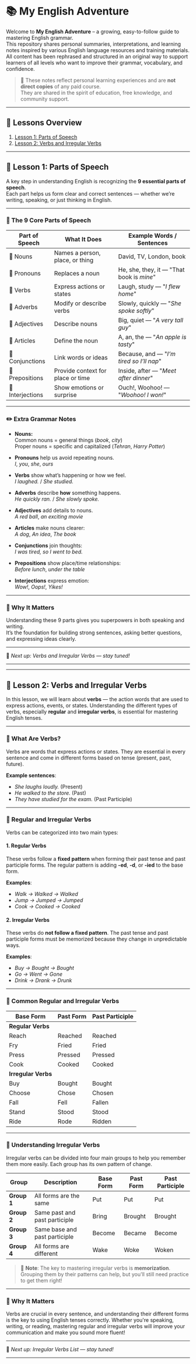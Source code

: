 # 📚 My English Adventure

Welcome to **My English Adventure** – a growing, easy-to-follow guide to mastering English grammar.  
This repository shares personal summaries, interpretations, and learning notes inspired by various English language resources and training materials.  
All content has been rephrased and structured in an original way to support learners of all levels who want to improve their grammar, vocabulary, and confidence.

> 📝 These notes reflect personal learning experiences and are **not direct copies** of any paid course.  
> They are shared in the spirit of education, free knowledge, and community support.

---

## 🧭 Lessons Overview

1. [Lesson 1: Parts of Speech](https://github.com/reza-ghadimi/my-english-adventure/blob/main/01.%20Mastering%20Basics.md#-lesson-1-parts-of-speech)
2. [Lesson 2: Verbs and Irregular Verbs](https://github.com/reza-ghadimi/my-english-adventure/blob/main/01.%20Mastering%20Basics.md#-lesson-2-verbs-and-irregular-verbs)

---

## 📝 Lesson 1: Parts of Speech

A key step in understanding English is recognizing the **9 essential parts of speech**.  
Each part helps us form clear and correct sentences — whether we’re writing, speaking, or just thinking in English.

---

### 🔹 The 9 Core Parts of Speech

| Part of Speech     | What It Does                          | Example Words / Sentences                |
|--------------------|----------------------------------------|------------------------------------------|
| 🧍 Nouns            | Names a person, place, or thing        | David, TV, London, book                  |
| 🙋 Pronouns         | Replaces a noun                        | He, she, they, it — "That book is *mine*"|
| 🏃 Verbs            | Express actions or states              | Laugh, study — "*I flew home*"           |
| 🐢 Adverbs          | Modify or describe verbs               | Slowly, quickly — "*She spoke softly*"   |
| 🌟 Adjectives       | Describe nouns                         | Big, quiet — "*A very tall guy*"         |
| 📰 Articles         | Define the noun                        | A, an, the — "*An apple is tasty*"       |
| 🔗 Conjunctions     | Link words or ideas                    | Because, and — "*I’m tired so I’ll nap*" |
| 📍 Prepositions     | Provide context for place or time      | Inside, after — "*Meet after dinner*"    |
| 🎉 Interjections    | Show emotions or surprise              | Ouch!, Woohoo! — "*Woohoo! I won!*"      |

---

### ✏️ Extra Grammar Notes

- **Nouns:**  
  Common nouns = general things (*book*, *city*)  
  Proper nouns = specific and capitalized (*Tehran*, *Harry Potter*)

- **Pronouns** help us avoid repeating nouns.  
  *I*, *you*, *she*, *ours*

- **Verbs** show what’s happening or how we feel.  
  *I laughed.* / *She studied.*

- **Adverbs** describe **how** something happens.  
  *He quickly ran.* / *She slowly spoke.*

- **Adjectives** add details to nouns.  
  *A red ball*, *an exciting movie*

- **Articles** make nouns clearer:  
  *A dog*, *An idea*, *The book*

- **Conjunctions** join thoughts:  
  *I was tired, so I went to bed.*

- **Prepositions** show place/time relationships:  
  *Before lunch*, *under the table*

- **Interjections** express emotion:  
  *Wow!*, *Oops!*, *Yikes!*

---

### 🚀 Why It Matters

Understanding these 9 parts gives you superpowers in both speaking and writing.  
It’s the foundation for building strong sentences, asking better questions, and expressing ideas clearly.

---

📘 *Next up: Verbs and Irregular Verbs — stay tuned!*

---
---

## 📝 Lesson 2: Verbs and Irregular Verbs

In this lesson, we will learn about **verbs** — the action words that are used to express actions, events, or states. Understanding the different types of verbs, especially **regular** and **irregular verbs**, is essential for mastering English tenses.

---

### 🔹 What Are Verbs?

Verbs are words that express actions or states. They are essential in every sentence and come in different forms based on tense (present, past, future).

**Example sentences**:  
- *She laughs loudly.* (Present)  
- *He walked to the store.* (Past)  
- *They have studied for the exam.* (Past Participle)

---

### 🔹 Regular and Irregular Verbs

Verbs can be categorized into two main types:

#### 1. **Regular Verbs**  
These verbs follow a **fixed pattern** when forming their past tense and past participle forms. The regular pattern is adding **-ed**, **-d**, or **-ied** to the base form.

**Examples**:  
- *Walk → Walked → Walked*  
- *Jump → Jumped → Jumped*  
- *Cook → Cooked → Cooked*

#### 2. **Irregular Verbs**  
These verbs do **not follow a fixed pattern**. The past tense and past participle forms must be memorized because they change in unpredictable ways.

**Examples**:  
- *Buy → Bought → Bought*  
- *Go → Went → Gone*  
- *Drink → Drank → Drunk*

---

### 🔹 Common Regular and Irregular Verbs

| Base Form   | Past Form   | Past Participle   |
|-------------|-------------|-------------------|
| **Regular Verbs** |             |                   |
| Reach       | Reached     | Reached           |
| Fry         | Fried       | Fried             |
| Press       | Pressed     | Pressed           |
| Cook        | Cooked      | Cooked            |
| **Irregular Verbs** |             |                   |
| Buy         | Bought      | Bought            |
| Choose      | Chose       | Chosen            |
| Fall        | Fell        | Fallen            |
| Stand       | Stood       | Stood             |
| Ride        | Rode        | Ridden            |

---

### 🔹 Understanding Irregular Verbs

Irregular verbs can be divided into four main groups to help you remember them more easily. Each group has its own pattern of change.

| Group   | Description                | Base Form  | Past Form | Past Participle |
|---------|----------------------------|------------|-----------|-----------------|
| **Group 1** | All forms are the same     | Put        | Put       | Put             |
| **Group 2** | Same past and past participle | Bring      | Brought   | Brought         |
| **Group 3** | Same base and past participle | Become     | Became    | Become          |
| **Group 4** | All forms are different    | Wake       | Woke      | Woken           |

> 📘 **Note**: The key to mastering irregular verbs is **memorization**. Grouping them by their patterns can help, but you'll still need practice to get them right!

---

### 🚀 Why It Matters

Verbs are crucial in every sentence, and understanding their different forms is the key to using English tenses correctly. Whether you're speaking, writing, or reading, mastering regular and irregular verbs will improve your communication and make you sound more fluent!

---

📘 *Next up: Irregular Verbs List — stay tuned!*

---


